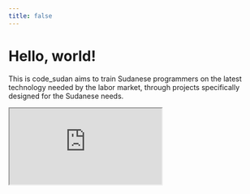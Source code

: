 ```yaml
---
title: false
---
```


# Hello, world!

This is code_sudan aims to train Sudanese programmers on the latest technology needed by the labor market, through projects specifically designed for the Sudanese needs.

<iframe src="https://www.youtube.com/embed/tZxLMIk_SaY?playlist=GAB6Gm7pTTA"></iframe>
